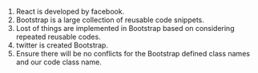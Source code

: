 1. React is developed by facebook.
2. Bootstrap is a large collection of reusable code snippets.
3. Lost of things are implemented in Bootstrap based on considering repeated reusable codes.
4. twitter is created Bootstrap.
5. Ensure there will be no conflicts for the Bootstrap defined class names and 
   our code class name.